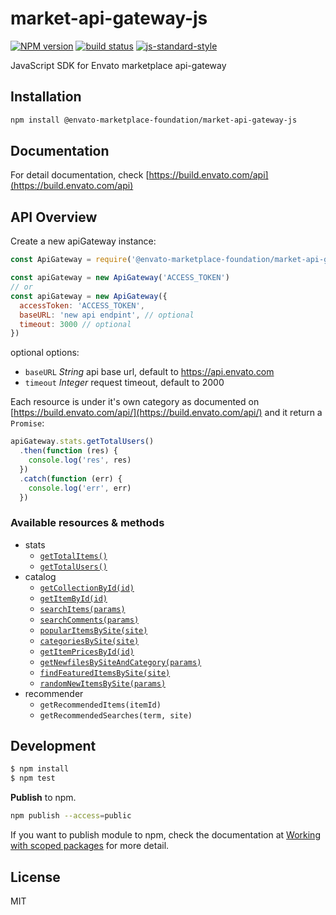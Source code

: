 # market-api-gateway-js

[![NPM version][npm-image]][npm-url]
[![build status][travis-image]][travis-url]
[![js-standard-style][standard-image]][standard-url]

JavaScript SDK for Envato marketplace api-gateway

## Installation

```sh
npm install @envato-marketplace-foundation/market-api-gateway-js
```

## Documentation

For detail documentation, check [https://build.envato.com/api](https://build.envato.com/api)

## API Overview

Create a new apiGateway instance:

```js
const ApiGateway = require('@envato-marketplace-foundation/market-api-gateway-js')

const apiGateway = new ApiGateway('ACCESS_TOKEN')
// or
const apiGateway = new ApiGateway({
  accessToken: 'ACCESS_TOKEN',
  baseURL: 'new api endpint', // optional
  timeout: 3000 // optional
})
```

optional options:
  * `baseURL` _String_ api base url, default to https://api.envato.com
  * `timeout` _Integer_ request timeout, default to 2000

Each resource is under it's own category as documented on [https://build.envato.com/api/](https://build.envato.com/api/) and it return a `Promise`:

```js
apiGateway.stats.getTotalUsers()
  .then(function (res) {
    console.log('res', res)
  })
  .catch(function (err) {
    console.log('err', err)
  })
```

### Available resources & methods

* stats
  * [`getTotalItems()`](https://build.envato.com/api/#market_TotalItems)
  * [`getTotalUsers()`](https://build.envato.com/api/#market_TotalUsers)
* catalog
  * [`getCollectionById(id)`](https://build.envato.com/api/#market_0_Catalog_Collection)
  * [`getItemById(id)`](https://build.envato.com/api/#market_0_Catalog_Item)
  * [`searchItems(params)`](https://build.envato.com/api/#search_GET_search_item_json)
  * [`searchComments(params)`](https://build.envato.com/api/#search_GET_search_comment_json)
  * [`popularItemsBySite(site)`](https://build.envato.com/api/#market_Popular)
  * [`categoriesBySite(site)`](https://build.envato.com/api/#market_Categories)
  * [`getItemPricesById(id)`](https://build.envato.com/api/#!/market/ItemPrices)
  * [`getNewfilesBySiteAndCategory(params)`](https://build.envato.com/api/#!/market/NewFiles)
  * [`findFeaturedItemsBySite(site)`](https://build.envato.com/api/#market_Features)
  * [`randomNewItemsBySite(params)`](https://build.envato.com/api/#market_RandomNewFiles)
* recommender
  * `getRecommendedItems(itemId)`
  * `getRecommendedSearches(term, site)`

## Development

```sh
$ npm install
$ npm test
```

**Publish** to npm.

```sh
npm publish --access=public
```

If you want to publish module to npm, check the documentation at [Working with scoped packages](https://docs.npmjs.com/getting-started/scoped-packages) for more detail.

## License

MIT

[npm-image]: https://img.shields.io/npm/v/@envato-marketplace-foundation/market-api-gateway-js.svg?style=flat-square
[npm-url]: https://npmjs.org/package/@envato-marketplace-foundation/market-api-gateway-js
[travis-image]: https://img.shields.io/travis/envato/market-api-gateway-js/master.svg?style=flat-square
[travis-url]: https://travis-ci.org/envato/market-api-gateway-js
[standard-image]: https://img.shields.io/badge/code%20style-standard-brightgreen.svg?style=flat-square
[standard-url]: https://github.com/feross/standard
